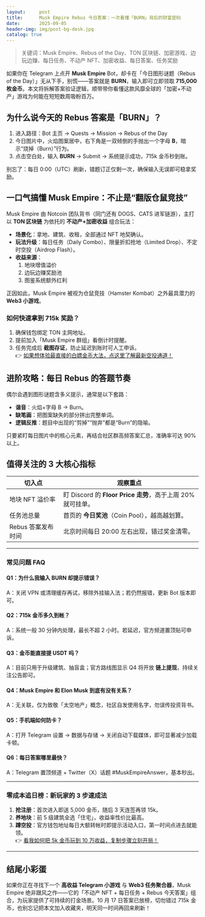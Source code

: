 ```yaml
---
layout:     post
title:      Musk Empire Rebus 今日答案：一次看懂「BURN」背后的财富密码
date:       2025-09-05
header-img: img/post-bg-desk.jpg
catalog: true
---
```


> 关键词：Musk Empire、Rebus of the Day、TON 区块链、加密游戏、边玩边赚、每日任务、不动产 NFT、加密收益、每日答案、任务奖励

如果你在 Telegram 上点开 **Musk Empire** Bot，却卡在「今日图形谜题（Rebus of the Day）」无从下手，别慌——答案就是 **BURN**，输入即可立即领取 **715,000 枚金币**。本文将拆解答案验证逻辑，顺带带你看懂这款风靡全球的「加密+不动产」游戏为何能在短短数周吸粉百万。

## 为什么说今天的 Rebus 答案是「BURN」？

1. 进入路径：Bot 主页 → Quests → Mission → Rebus of the Day  
2. 今日图片中，火焰图案居中，右下角是一双倾倒的手抛出一个字母 **B**，暗示“烧掉（Burn）”行为。  
3. 点击空白处，输入 **BURN** → Submit → 系统提示成功，715k 金币秒到账。

别忘了：每日 0:00（UTC）刷新，错题订正仅剩一次，确保输入无误即可稳拿奖励。

## 一口气搞懂 Musk Empire：不止是“翻版仓鼠竞技”

Musk Empire 由 Notcoin 团队背书（同门还有 DOGS、CATS 进军链游），主打以 **TON 区块链** 为依托的 **不动产+加密收益** 组合玩法：

- **场景化**：拿地、建筑、收租，全部通过 NFT 地契确认。  
- **玩法升级**：每日任务（Daily Combo）、限量折扣抢地（Limited Drop）、不定时空投（Airdrop Flash）。  
- **收益来源**：  
  1. 地块增值溢价  
  2. 边玩边赚奖励池  
  3. 图鉴系统额外红利

正因如此，Musk Empire 被视为仓鼠竞技（Hamster Kombat）之外最具潜力的 **Web3 小游戏**。

### 如何快速拿到 715k 奖励？

1. 确保钱包绑定 TON 主网地址。  
2. 提前加入「Musk Empire 群组」看倒计时提醒。  
3. 任务完成后 **截图存证**，防止延迟到账时可人工申诉。  
👉 [如果想体验最直接的白嫖金币大法，点这里了解最新空投通道！](https://okxdog.com/)

## 进阶攻略：每日 Rebus 的答题节奏

偶尔会遇到图形谜题含多义提示，通常是以下套路：

- **谐音**：火焰+字母 B → Burn。  
- **缺笔画**：把图案缺失的部分拼出完整单词。  
- **逻辑反推**：题目中出现的“剪掉”“抛弃”都是“Burn”的隐喻。

只要紧盯每日图片中的核心元素，再结合社区群高频答案汇总，准确率可达 90% 以上。

## 值得关注的 3 大核心指标

| 切入点 | 观察重点 |
|--------|----------|
| 地块 NFT 溢价率 | 盯 Discord 的 **Floor Price 走势**，高于上周 20% 就可挂单。 |
| 任务池总量 | 首页的 **今日奖池**（Coin Pool），越高越划算。 |
| Rebus 答案发布时间 | 北京时间每日 20:00 左右出现，错过奖金清零。 |

---

### 常见问题 FAQ

#### Q1：为什么我输入 BURN 却提示错误？
A：关闭 VPN 或清理缓存再试，移除外挂输入法；若仍然报错，更新 Bot 版本即可。

#### Q2：715k 金币多久到帐？
A：系统一般 30 分钟内处理，最长不超 2 小时。若延迟，官方频道置顶贴可申诉。

#### Q3：金币能直接提 USDT 吗？
A：目前只用于升级建筑、抽盲盒；官方路线图显示 Q4 将开放 **链上提现**，持续关注公告即可。

#### Q4：Musk Empire 和 Elon Musk 到底有没有关系？
A：无关联，仅为致敬「太空地产」概念，社区自发使用名字，勿误传投资背书。

#### Q5：手机端如何防卡？
A：打开 Telegram 设置 → 数据与存储 → 关闭自动下载媒体，即可显著减少加载卡顿。

#### Q6：每日答案哪里最快？
A：Telegram 置顶频道 + Twitter（X）话题 #MuskEmpireAnswer，基本秒出。

---

### 零成本追日榜：新玩家的 3 步速成法

1. **抢注册**：首次进入即送 5,000 金币，随后 3 天连签再领 15k。  
2. **养地块**：前 5 级建筑全选「住宅」，收益率性价比最高。  
3. **蹲空投**：官方钱包地址每日大额转帐时即提示活动入口，第一时间点进去就能领。  
👉 [看我如何把 5k 金币玩到 10 万收益，复制步骤立刻开局！](https://okxdog.com/)

---

## 结尾小彩蛋

如果你正在寻找下一个 **高收益 Telegram 小游戏** 与 **Web3 任务聚合器**，Musk Empire 绝非跟风之作——它的「不动产 NFT + 每日任务 + Rebus 今天答案」组合，为玩家提供了可持续的打金场景。10 月 17 日答案已放榜，切勿错过 715k 金币，也别忘记把本文加入收藏夹，明天同一时间再回来刷新！